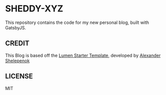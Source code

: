 # SHEDDY-XYZ

This repository contains the code for my new personal blog, built with GatsbyJS.


## CREDIT

This Blog is based off the [Lumen Starter Template](https://www.gatsbyjs.org/starters/alxshelepenok/gatsby-starter-lumen/), developed by  [Alexander Shelepenok](https://github.com/alxshelepenok)

## LICENSE

MIT
